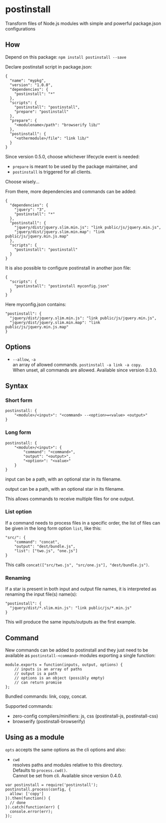 postinstall
===========

Transform files of Node.js modules with simple and powerful package.json configurations


How
---

Depend on this package:
`npm install postinstall --save`

Declare postinstall script in package.json:

```
{
  "name": "mypkg",
  "version": "1.0.0",
  "dependencies": {
    "postinstall": "*"
  },
  "scripts": {
    "postinstall": "postinstall",
    "prepare": "postinstall"
  },
  "prepare": {
    "<modulename>/path": "browserify lib/"
  },
  "postinstall": {
    "<othermodule>/file": "link lib/"
  }
}
```

Since version 0.5.0, choose whichever lifecycle event is needed:

- `prepare` is meant to be used by the package maintainer, and
- `postinstall` is triggered for all clients.

Choose wisely...

From there, more dependencies and commands can be added:

```
{
  "dependencies": {
    "jquery": "3",
    "postinstall": "*"
  },
  "postinstall": {
    "jquery/dist/jquery.slim.min.js": "link public/js/jquery.min.js",
    "jquery/dist/jquery.slim.min.map": "link public/js/jquery.min.js.map"
  },
  "scripts": {
    "postinstall": "postinstall"
  }
}
```

It is also possible to configure postinstall in another json file:

```
{
  "scripts": {
    "postinstall": "postinstall myconfig.json"
  }
}
```

Here myconfig.json contains:
```
"postinstall": {
  "jquery/dist/jquery.slim.min.js": "link public/js/jquery.min.js",
  "jquery/dist/jquery.slim.min.map": "link public/js/jquery.min.js.map"
}
```

Options
-------

* `--allow`, `-a`  
  an array of allowed commands. `postinstall -a link -a copy`.  
  When unset, all commands are allowed. Available since version 0.3.0.


Syntax
------

### Short form
```
postinstall: {
	"<module>/<input>": "<command> --<option>=<value> <output>"
}
```

### Long form
```
postinstall: {
	"<module>/<input>": {
		"command": "<command>",
		"output": "<output>",
		"<option>": "<value>"
	}
}
```

input can be a path, with an optional star in its filename.

output can be a path, with an optional star in its filename.

This allows commands to receive multiple files for one output.

### List option

If a command needs to process files in a specific order, the list of files
can be given in the long form option `list`, like this:

```
"src/": {
	"command": "concat",
	"output": "dest/bundle.js",
	"list": ["two.js", "one.js"]
}
```

This calls `concat(["src/two.js", "src/one.js"], "dest/bundle.js")`.

### Renaming

If a star is present in both input and output file names, it is interpreted
as renaming the input file(s) name(s):

```
"postinstall": {
  "jquery/dist/*.slim.min.js": "link public/js/*.min.js"
}
```

This will produce the same inputs/outputs as the first example.


Command
-------

New commands can be added to postinstall and they just need to be available
as `postinstall-<command>` modules exporting a single function:

```
module.exports = function(inputs, output, options) {
	// inputs is an array of paths
	// output is a path
	// options is an object (possibly empty)
	// can return promise
};
```

Bundled commands: link, copy, concat.

Supported commands:
- zero-config compilers/minifiers: js, css (postinstall-js, postinstall-css)
- browserify (postinstall-browserify)


Using as a module
-----------------

`opts` accepts the same options as the cli options and also:

* `cwd`  
  resolves paths and modules relative to this directory.  
  Defaults to `process.cwd()`.  
  Cannot be set from cli. Available since version 0.4.0.

```
var postinstall = require('postinstall');
postinstall.process(config, {
  allow: ['copy']
}).then(function() {
  // done
}).catch(function(err) {
  console.error(err);
});
```

